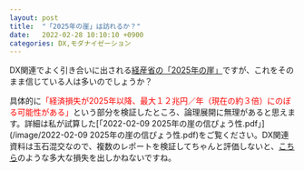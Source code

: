 ```yaml
---
layout: post
title:  "「2025年の崖」は訪れるか？"
date:   2022-02-28 10:10:10 +0900
categories: DX,モダナイゼーション
---
```

DX関連でよく引き合いに出される[経産省の「2025年の崖」](https://www.meti.go.jp/shingikai/mono_info_service/digital_transformation/20180907_report.html)ですが、これをそのまま信じている人は多いのでしょうか？ 

具体的に<span style="color: red">「経済損失が2025年以降、最大１２兆円／年（現在の約３倍）にのぼる可能性がある」</span>という部分を検証したところ、論理展開に無理があると思えます。詳細は私が試算した[「2022-02-09 2025年の崖の信ぴょう性.pdf」](/image/2022-02-09 2025年の崖の信ぴょう性.pdf)をご覧ください。DX関連資料は玉石混交なので、複数のレポートを検証してちゃんと評価しないと、[こちら](https://diamond.jp/articles/-/293800)のような多大な損失を出しかねないですね。
